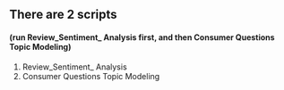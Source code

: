## There are 2 scripts 
#### (run Review_Sentiment_ Analysis first, and then Consumer Questions Topic Modeling)
1. Review_Sentiment_ Analysis 
2. Consumer Questions Topic Modeling 
